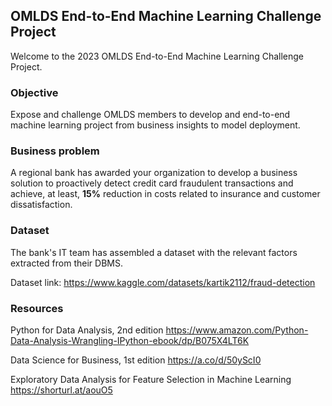 ## OMLDS End-to-End Machine Learning Challenge Project

Welcome to the 2023 OMLDS End-to-End Machine Learning Challenge Project.

### Objective

Expose and challenge OMLDS members to develop and end-to-end machine learning project from business insights to model deployment.

### Business problem

A regional bank has awarded your organization to develop a business solution to proactively detect credit card fraudulent transactions and achieve, at least, **15%** reduction in costs related to insurance and customer dissatisfaction.

### Dataset

The bank's IT team has assembled a dataset with the relevant factors extracted from their DBMS.

Dataset link: https://www.kaggle.com/datasets/kartik2112/fraud-detection

### Resources

Python for Data Analysis, 2nd edition https://www.amazon.com/Python-Data-Analysis-Wrangling-IPython-ebook/dp/B075X4LT6K

Data Science for Business, 1st edition https://a.co/d/50yScI0

Exploratory Data Analysis for Feature Selection in Machine Learning https://shorturl.at/aouO5
